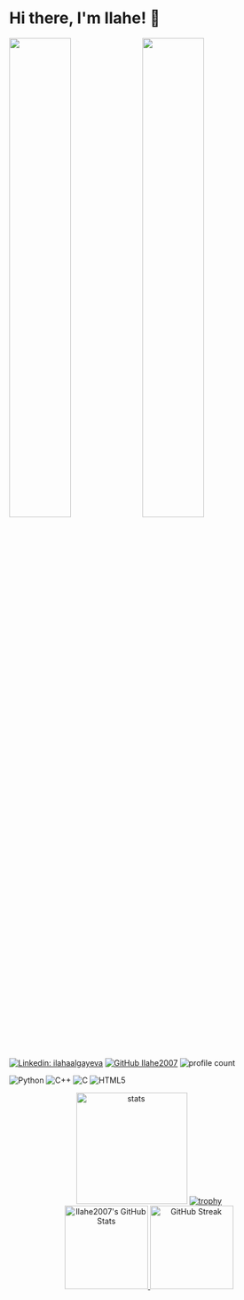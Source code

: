 # Hi there, I'm Ilahe! 👋

<img align="left" width="47%" src="https://github-readme-stats.vercel.app/api?username=Ilahe2007&show_icons=true&theme=radical" />

<img align="left" width="47%" src="https://github-readme-stats.vercel.app/api/top-langs/?username=Ilahe2007&layout=compact" />


[![Linkedin: ilahaalgayeva](https://img.shields.io/badge/-ilahaalgayeva-blue?style=flat-square&logo=Linkedin&logoColor=white&link=https://https://www.linkedin.com/in/ilahaalgayeva)](https://www.linkedin.com/in/ilahaalgayeva/)
[![GitHub Ilahe2007](https://img.shields.io/github/followers/Ilahe2007?label=follow&style=social)](https://github.com/Ilahe2007)
![profile count](https://komarev.com/ghpvc/?username=ruikishimoto&color=red)&nbsp;

![Python](https://img.shields.io/badge/python-3670A0?style=for-the-badge&logo=python&logoColor=ffdd54)
![C++](https://img.shields.io/badge/c++-%2300599C.svg?style=for-the-badge&logo=c%2B%2B&logoColor=white)
![C](https://img.shields.io/badge/c-%2300599C.svg?style=for-the-badge&logo=c&logoColor=white)
![HTML5](https://img.shields.io/badge/html5-%23E34F26.svg?style=for-the-badge&logo=html5&logoColor=white)

<div align='center'>
  <img alt="stats" height="200em" src="https://github-readme-stats.vercel.app/api/top-langs/?username=Ilahe2007&layout=compact&langs_count=7&theme=radical">
  <a href="#">
    <img  src="https://github-profile-trophy.vercel.app/?username=Ilahe2007&theme=radical&row=1&column=6" alt="trophy">
  </a>
  <br/>
  <a href="https://awesome-github-stats.azurewebsites.net/index.html??cardType=level&theme=radical&preferLogin=false">
    <img height="150em" alt="Ilahe2007's GitHub Stats" src="https://awesome-github-stats.azurewebsites.net/user-stats/Ilahe2007?cardType=level&theme=radical&preferLogin=false" />
  </a>

  <a href="https://git.io/streak-stats">
    <img height="150em" src="http://github-readme-streak-stats.herokuapp.com?user=Ilahe2007&theme=radical" alt="GitHub Streak">
  </a>
</div>
